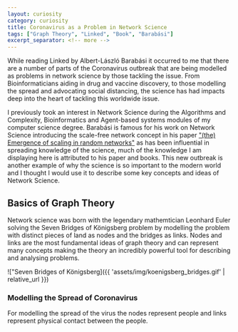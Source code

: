 ```yaml
---
layout: curiosity
category: curiosity
title: Coronavirus as a Problem in Network Science
tags: ["Graph Theory", "Linked", "Book", "Barabási"]
excerpt_separator: <!-- more -->
---
```


While reading Linked by Albert-László Barabási it occurred to me that there are a number of parts of the Coronavirus outbreak that are being modelled as problems in network science by those tackling the issue. From Bioinformaticians aiding in drug and vaccine discovery, to those modelling the spread and advocating social distancing, the science has had impacts deep into the heart of tackling this worldwide issue.

<!-- more -->

I previously took an interest in Network Science during the Algorithms and Complexity, Bioinformatics and Agent-based systems modules of my computer science degree. Barabási is famous for his work on Network Science introducing the scale-free network concept in his paper ["(the) Emergence of scaling in random networks"](https://science.sciencemag.org/content/286/5439/509.full) as has been influential in spreading knowledge of the science, much of the knowledge I am displaying here is attributed to his paper and books. This new outbreak is another example of why the science is so important to the modern world and I thought I would use it to describe some key concepts and ideas of Network Science.

## Basics of Graph Theory

Network science was born with the legendary mathemtician Leonhard Euler solving the Seven Bridges of Königsberg problem by modelling the problem with distinct pieces of land as nodes and the bridges as links. <!-- find a picture --> Nodes and links are the most fundamental ideas of graph theory and can represent many concepts making the theory an incredibly powerful tool for describing and analysing problems.

!["Seven Bridges of Königsberg]({{ 'assets/img/koenigsberg_bridges.gif' | relative_url }})

<!-- talk about the seven bridges shortly -->

### Modelling the Spread of Coronavirus

For modelling the spread of the virus the nodes represent people and links represent physical contact between the people. 

